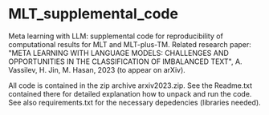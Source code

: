# MLT_supplemental_code
Meta learning with LLM: supplemental code for reproducibility of computational results for MLT and MLT-plus-TM. Related research paper: 
"META LEARNING WITH LANGUAGE MODELS: CHALLENGES AND OPPORTUNITIES IN THE CLASSIFICATION OF IMBALANCED TEXT", A. Vassilev, H. Jin, M. Hasan, 2023 (to appear on arXiv).

All code is contained in the zip archive arxiv2023.zip. See the Readme.txt contained there for detailed explanation how to 
unpack and run the code. See also requirements.txt for the necessary depedencies (libraries needed). 
